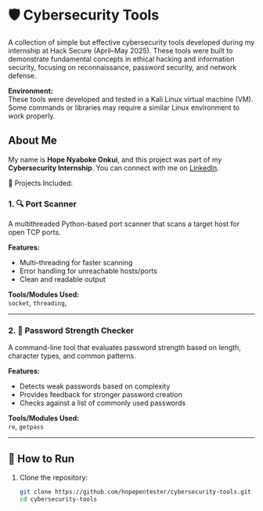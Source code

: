 
# 🛡️ Cybersecurity Tools
A collection of simple but effective cybersecurity tools developed during my internship at Hack Secure (April–May 2025). These tools were built to demonstrate fundamental concepts in ethical hacking and information security, focusing on reconnaissance, password security, and network defense.

**Environment:**  
These tools were developed and tested in a Kali Linux virtual machine (VM). Some commands or libraries may require a similar Linux environment to work properly.

## About Me
My name is **Hope Nyaboke Onkui**, and this project was part of my **Cybersecurity Internship**. You can connect with me on [LinkedIn](https://www.linkedin.com/in/hope-nyaboke-178974223/).


📁 Projects Included:
### 1. 🔍 Port Scanner
A multithreaded Python-based port scanner that scans a target host for open TCP ports.

**Features:**
- Multi-threading for faster scanning
- Error handling for unreachable hosts/ports
- Clean and readable output

**Tools/Modules Used:**  
`socket`, `threading`, 

---

### 2. 🔐 Password Strength Checker
A command-line tool that evaluates password strength based on length, character types, and common patterns.

**Features:**
- Detects weak passwords based on complexity
- Provides feedback for stronger password creation
- Checks against a list of commonly used passwords

**Tools/Modules Used:**  
`re`, `getpass`

---

## 🔧 How to Run

1. Clone the repository:
   ```bash
   git clone https://github.com/hopepentester/cybersecurity-tools.git
   cd cybersecurity-tools
